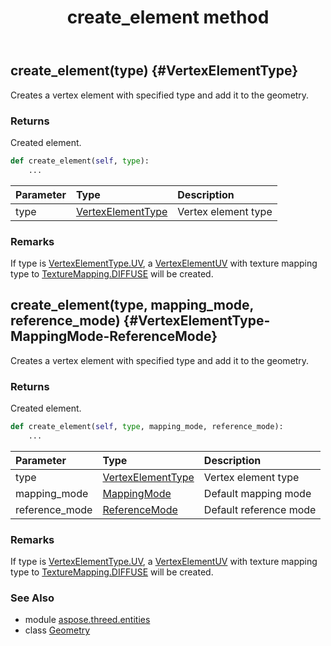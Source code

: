 ﻿---
title: create_element method
second_title: Aspose.3D for Python via .NET API References
description: 
type: docs
weight: 30
url: /python-net/aspose.threed.entities/geometry/create_element/
is_root: false
---

## create_element(type) {#VertexElementType}

Creates a vertex element with specified type and add it to the geometry.

### Returns 


Created element.


```python
def create_element(self, type):
    ...
```


| Parameter | Type | Description |
| :- | :- | :- |
| type | [VertexElementType](/3d/python-net/aspose.threed.entities/vertexelementtype) | Vertex element type |
### Remarks

If type is [VertexElementType.UV](/3d/python-net/aspose.threed.entities/vertexelementtype#UV), a [VertexElementUV](/3d/python-net/aspose.threed.entities/vertexelementuv) with texture mapping type to [TextureMapping.DIFFUSE](/3d/python-net/aspose.threed.entities/texturemapping#DIFFUSE) will be created.

## create_element(type, mapping_mode, reference_mode) {#VertexElementType-MappingMode-ReferenceMode}

Creates a vertex element with specified type and add it to the geometry.

### Returns 


Created element.


```python
def create_element(self, type, mapping_mode, reference_mode):
    ...
```


| Parameter | Type | Description |
| :- | :- | :- |
| type | [VertexElementType](/3d/python-net/aspose.threed.entities/vertexelementtype) | Vertex element type |
| mapping_mode | [MappingMode](/3d/python-net/aspose.threed.entities/mappingmode) | Default mapping mode |
| reference_mode | [ReferenceMode](/3d/python-net/aspose.threed.entities/referencemode) | Default reference mode |
### Remarks

If type is [VertexElementType.UV](/3d/python-net/aspose.threed.entities/vertexelementtype#UV), a [VertexElementUV](/3d/python-net/aspose.threed.entities/vertexelementuv) with texture mapping type to [TextureMapping.DIFFUSE](/3d/python-net/aspose.threed.entities/texturemapping#DIFFUSE) will be created.


### See Also
* module [aspose.threed.entities](../../)
* class [Geometry](/3d/python-net/aspose.threed.entities/geometry)
